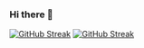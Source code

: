 ### Hi there 👋

<!--
**devtofunmi/devtofunmi** is a ✨ _special_ ✨ repository because its `README.md` (this file) appears on your GitHub profile.

Here are some ideas to get you started:

- 🔭 I’m currently working on ...kaapture
- 🌱 I’m currently learning ... React
- 👯 I’m looking to collaborate on ... any project
- 🤔 I’m looking for help with ...
- 💬 Ask me about ...
- 📫 How to reach me: ...
- 😄 Pronouns: ...
- ⚡ Fun fact: ...i love coding
-->
[![GitHub Streak](https://streak-stats.demolab.com/?user=devtofunmi)](https://git.io/streak-stats)
[![GitHub Streak](https://streak-stats.demolab.com/?user=devtofunmi1&theme=dark)](https://git.io/streak-stats)
